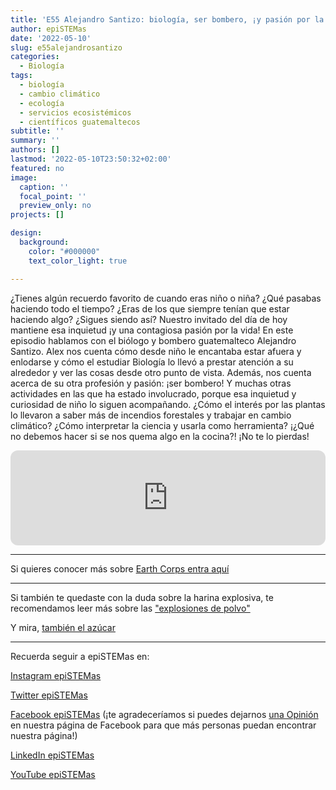 ```yaml
---
title: 'E55 Alejandro Santizo: biología, ser bombero, ¡y pasión por la vida!'
author: epiSTEMas
date: '2022-05-10'
slug: e55alejandrosantizo
categories:
  - Biología
tags:
  - biología
  - cambio climático
  - ecología
  - servicios ecosistémicos
  - científicos guatemaltecos
subtitle: ''
summary: ''
authors: []
lastmod: '2022-05-10T23:50:32+02:00'
featured: no
image:
  caption: ''
  focal_point: ''
  preview_only: no
projects: []

design:
  background:
    color: "#000000"
    text_color_light: true

---
```


¿Tienes algún recuerdo favorito de cuando eras niño o niña? ¿Qué pasabas haciendo todo el tiempo? ¿Eras de los que siempre tenían que estar haciendo algo? ¿Sigues siendo así? Nuestro invitado del día de hoy mantiene esa inquietud ¡y una contagiosa pasión por la vida! En este episodio hablamos con el biólogo y bombero guatemalteco Alejandro Santizo. Alex nos cuenta cómo desde niño le encantaba estar afuera y enlodarse y cómo el estudiar Biología lo llevó a prestar atención a su alrededor y ver las cosas desde otro punto de vista. Además, nos cuenta acerca de su otra profesión y pasión: ¡ser bombero! Y muchas otras actividades en las que ha estado involucrado, porque esa inquietud y curiosidad de niño lo siguen acompañando. ¿Cómo el interés por las plantas lo llevaron a saber más de incendios forestales y trabajar en cambio climático? ¿Cómo interpretar la ciencia y usarla como herramienta? ¡¿Qué no debemos hacer si se nos quema algo en la cocina?! ¡No te lo pierdas!

<iframe style="border-radius:12px" src="https://open.spotify.com/embed/episode/6tcQp4oozcyDsfyRyvwClW?utm_source=generator&theme=0" width="100%" height="152" frameBorder="0" allowfullscreen="" allow="autoplay; clipboard-write; encrypted-media; fullscreen; picture-in-picture" loading="lazy"></iframe>

- - - - -

Si quieres conocer más sobre [Earth Corps entra aquí](https://www.earthcorps.org/)

- - - - -

Si también te quedaste con la duda sobre la harina explosiva, te recomendamos leer más sobre las ["explosiones de polvo"](https://www.sciencedirect.com/topics/chemical-engineering/dust-explosion)

Y mira, [también el azúcar](https://www.acs.org/content/dam/acsorg/education/resources/highschool/chemmatters/archive/chemmatters-december-2010-sugar-an-unusual-explosive.pdf)


- - - - -

Recuerda seguir a epiSTEMas en:

[Instagram epiSTEMas](https://www.instagram.com/epistemas/)  

[Twitter epiSTEMas](https://twitter.com/epiSTEMas_Pod)

[Facebook epiSTEMas](https://www.facebook.com/epiSTEMasPod) (¡te agradeceríamos si puedes dejarnos [una Opinión](https://www.facebook.com/epiSTEMasPod/reviews/) en nuestra página de Facebook para que más personas puedan encontrar nuestra página!)

[LinkedIn epiSTEMas](https://www.linkedin.com/company/epistemas-podcast/)

[YouTube epiSTEMas](https://www.youtube.com/@epistemaspodcast)